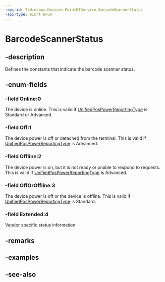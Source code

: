 ```yaml
---
-api-id: T:Windows.Devices.PointOfService.BarcodeScannerStatus
-api-type: winrt enum
---
```


<!-- Enumeration syntax
public enum Windows.Devices.PointOfService.BarcodeScannerStatus : int
-->

# BarcodeScannerStatus

## -description
Defines the constants that indicate the barcode scanner status.

## -enum-fields
### -field Online:0
The device is online. This is valid if [UnifiedPosPowerReportingType](unifiedpospowerreportingtype.md) is Standard or Advanced.

### -field Off:1
The device power is off or detached from the terminal. This is valid if [UnifiedPosPowerReportingType](unifiedpospowerreportingtype.md) is Advanced.

### -field Offline:2
The device power is on, but it is not ready or unable to respond to requests. This is valid if [UnifiedPosPowerReportingType](unifiedpospowerreportingtype.md) is Advanced.

### -field OffOrOffline:3
The device power is off or the device is offline. This is valid if [UnifiedPosPowerReportingType](unifiedpospowerreportingtype.md) is Standard.

### -field Extended:4
Vendor specific status information.


## -remarks

## -examples

## -see-also
